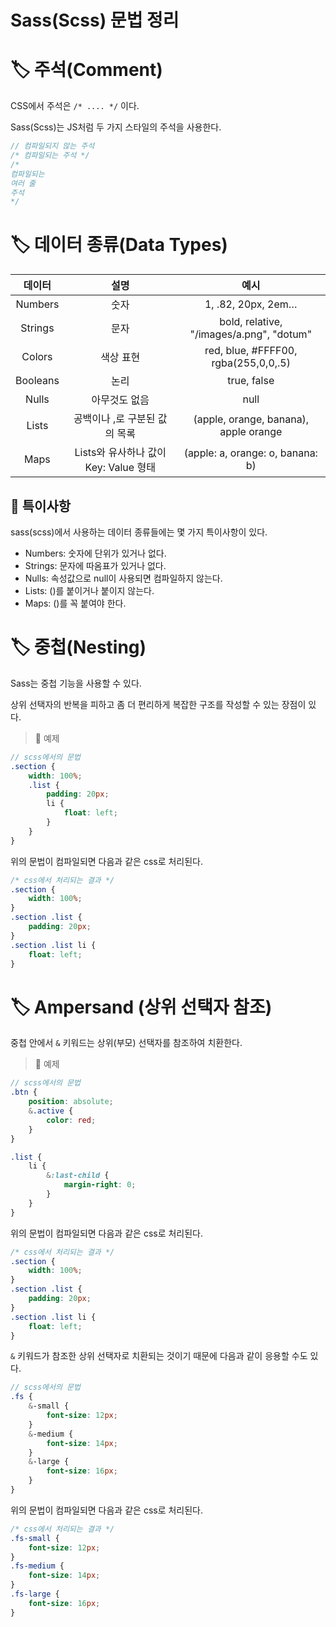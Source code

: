 # Sass(Scss) 문법 정리

# 🏷 주석(Comment)

CSS에서 주석은 `/* .... */` 이다.

Sass(Scss)는 JS처럼 두 가지 스타일의 주석을 사용한다.

```scss
// 컴파일되지 않는 주석
/* 컴파일되는 주석 */
/*
컴파일되는
여러 줄
주석
*/
```

# 🏷 데이터 종류(Data Types)

|  데이터  |                 설명                  |                   예시                   |
| :------: | :-----------------------------------: | :--------------------------------------: |
| Numbers  |                 숫자                  |            1, .82, 20px, 2em…            |
| Strings  |                 문자                  | bold, relative, "/images/a.png", "dotum" |
|  Colors  |               색상 표현               |   red, blue, #FFFF00, rgba(255,0,0,.5)   |
| Booleans |                 논리                  |               true, false                |
|  Nulls   |             아무것도 없음             |                   null                   |
|  Lists   |     공백이나 ,로 구분된 값의 목록     |  (apple, orange, banana), apple orange   |
|   Maps   | Lists와 유사하나 값이 Key: Value 형태 |     (apple: a, orange: o, banana: b)     |

## 🚩 특이사항

sass(scss)에서 사용하는 데이터 종류들에는 몇 가지 특이사항이 있다.

-   Numbers: 숫자에 단위가 있거나 없다.
-   Strings: 문자에 따옴표가 있거나 없다.
-   Nulls: 속성값으로 null이 사용되면 컴파일하지 않는다.
-   Lists: ()를 붙이거나 붙이지 않는다.
-   Maps: ()를 꼭 붙여야 한다.

# 🏷 중첩(Nesting)

Sass는 중첩 기능을 사용할 수 있다.

상위 선택자의 반복을 피하고 좀 더 편리하게 복잡한 구조를 작성할 수 있는 장점이 있다.

> 📝 예제

```scss
// scss에서의 문법
.section {
    width: 100%;
    .list {
        padding: 20px;
        li {
            float: left;
        }
    }
}
```

위의 문법이 컴파일되면 다음과 같은 css로 처리된다.

```css
/* css에서 처리되는 결과 */
.section {
    width: 100%;
}
.section .list {
    padding: 20px;
}
.section .list li {
    float: left;
}
```

# 🏷 Ampersand (상위 선택자 참조)

중첩 안에서 `&` 키워드는 상위(부모) 선택자를 참조하여 치환한다.

> 📝 예제

```scss
// scss에서의 문법
.btn {
    position: absolute;
    &.active {
        color: red;
    }
}

.list {
    li {
        &:last-child {
            margin-right: 0;
        }
    }
}
```

위의 문법이 컴파일되면 다음과 같은 css로 처리된다.

```css
/* css에서 처리되는 결과 */
.section {
    width: 100%;
}
.section .list {
    padding: 20px;
}
.section .list li {
    float: left;
}
```

`&` 키워드가 참조한 상위 선택자로 치환되는 것이기 때문에 다음과 같이 응용할 수도 있다.

```scss
// scss에서의 문법
.fs {
    &-small {
        font-size: 12px;
    }
    &-medium {
        font-size: 14px;
    }
    &-large {
        font-size: 16px;
    }
}
```

위의 문법이 컴파일되면 다음과 같은 css로 처리된다.

```css
/* css에서 처리되는 결과 */
.fs-small {
    font-size: 12px;
}
.fs-medium {
    font-size: 14px;
}
.fs-large {
    font-size: 16px;
}
```

